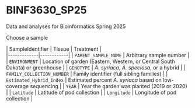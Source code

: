 # BINF3630_SP25
Data and analyses for Bioinformatics Spring 2025

Choose a sample 

| SampleIdentifier | Tissue | Treatment |   
|-------------|------------|
| `PARENT_SAMPLE_NAME` | Arbitrary sample number |
| `ENVIRONMENT` | Location of garden (Eastern, Western, or Central South Dakota) or greenhouse |
| `GENOTYPE` | *A. syriaca*, *A. speciosa*, or a hybrid |
| `FAMILY_COLLECTION_NUMBER` | Family identifier (full sibling families) |
| `Estimated_Hybrid_Index` | Estimated percent *A. syriaca* based on low-coverage sequencing |
| `YEAR` | Year the garden was planted (2019 or 2020) |
| `Latitude` | Latitude of pod collection |
| `Longitude` | Longitude of pod collection |



